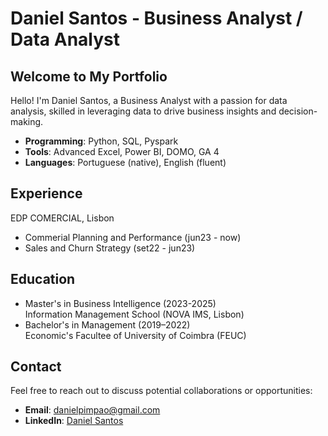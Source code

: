 # Daniel Santos - Business Analyst / Data Analyst

## Welcome to My Portfolio

Hello! I'm Daniel Santos, a Business Analyst with a passion for data analysis, skilled in leveraging data to drive business insights and decision-making.

- **Programming**: Python, SQL, Pyspark
- **Tools**: Advanced Excel, Power BI, DOMO, GA 4 
- **Languages**: Portuguese (native), English (fluent)

## Experience 
EDP COMERCIAL, Lisbon
- Commerial Planning and Performance (jun23 - now)
- Sales and Churn Strategy (set22 - jun23)


## Education

- Master's in Business Intelligence (2023-2025)  
  Information Management School (NOVA IMS, Lisbon)
- Bachelor's in Management (2019–2022)  
  Economic's Facultee of University of Coimbra (FEUC)

## Contact

Feel free to reach out to discuss potential collaborations or opportunities:
- **Email**: danielpimpao@gmail.com
- **LinkedIn**: [Daniel Santos](https://www.linkedin.com/in/danielsimoessantos/)
